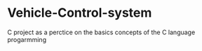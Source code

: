 # Vehicle-Control-system
C project as a perctice on the basics concepts of the C language progarmming 
